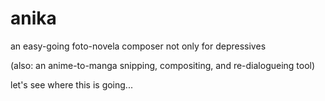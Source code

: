 # anika

an easy-going foto-novela composer not only for depressives

(also: an anime-to-manga snipping, compositing, and re-dialogueing tool)

let's see where this is going...